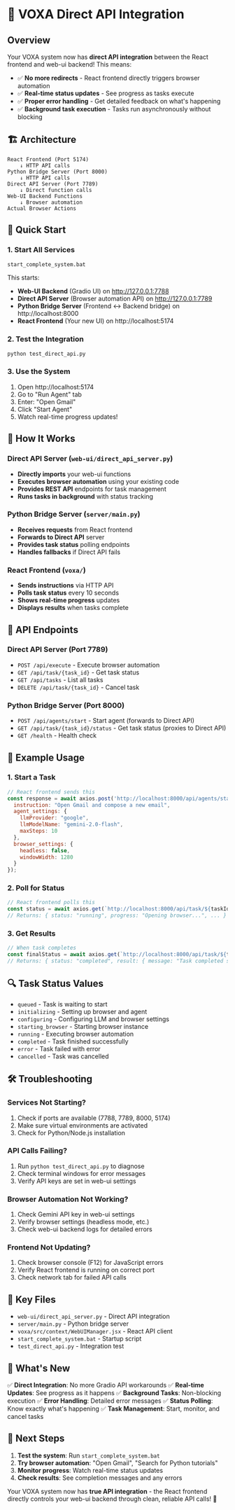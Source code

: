 # 🚀 VOXA Direct API Integration

## Overview

Your VOXA system now has **direct API integration** between the React frontend and web-ui backend! This means:

- ✅ **No more redirects** - React frontend directly triggers browser automation
- ✅ **Real-time status updates** - See progress as tasks execute
- ✅ **Proper error handling** - Get detailed feedback on what's happening
- ✅ **Background task execution** - Tasks run asynchronously without blocking

## 🏗️ Architecture

```
React Frontend (Port 5174)
    ↓ HTTP API calls
Python Bridge Server (Port 8000)
    ↓ HTTP API calls  
Direct API Server (Port 7789)
    ↓ Direct function calls
Web-UI Backend Functions
    ↓ Browser automation
Actual Browser Actions
```

## 🚀 Quick Start

### 1. Start All Services
```bash
start_complete_system.bat
```

This starts:
- **Web-UI Backend** (Gradio UI) on http://127.0.0.1:7788
- **Direct API Server** (Browser automation API) on http://127.0.0.1:7789
- **Python Bridge Server** (Frontend ↔ Backend bridge) on http://localhost:8000
- **React Frontend** (Your new UI) on http://localhost:5174

### 2. Test the Integration
```bash
python test_direct_api.py
```

### 3. Use the System
1. Open http://localhost:5174
2. Go to "Run Agent" tab
3. Enter: "Open Gmail"
4. Click "Start Agent"
5. Watch real-time progress updates!

## 🔧 How It Works

### Direct API Server (`web-ui/direct_api_server.py`)
- **Directly imports** your web-ui functions
- **Executes browser automation** using your existing code
- **Provides REST API** endpoints for task management
- **Runs tasks in background** with status tracking

### Python Bridge Server (`server/main.py`)
- **Receives requests** from React frontend
- **Forwards to Direct API** server
- **Provides task status** polling endpoints
- **Handles fallbacks** if Direct API fails

### React Frontend (`voxa/`)
- **Sends instructions** via HTTP API
- **Polls task status** every 10 seconds
- **Shows real-time progress** updates
- **Displays results** when tasks complete

## 📡 API Endpoints

### Direct API Server (Port 7789)
- `POST /api/execute` - Execute browser automation
- `GET /api/task/{task_id}` - Get task status
- `GET /api/tasks` - List all tasks
- `DELETE /api/task/{task_id}` - Cancel task

### Python Bridge Server (Port 8000)
- `POST /api/agents/start` - Start agent (forwards to Direct API)
- `GET /api/task/{task_id}/status` - Get task status (proxies to Direct API)
- `GET /health` - Health check

## 🎯 Example Usage

### 1. Start a Task
```javascript
// React frontend sends this
const response = await axios.post('http://localhost:8000/api/agents/start', {
  instruction: "Open Gmail and compose a new email",
  agent_settings: {
    llmProvider: "google",
    llmModelName: "gemini-2.0-flash",
    maxSteps: 10
  },
  browser_settings: {
    headless: false,
    windowWidth: 1280
  }
});
```

### 2. Poll for Status
```javascript
// React frontend polls this
const status = await axios.get(`http://localhost:8000/api/task/${taskId}/status`);
// Returns: { status: "running", progress: "Opening browser...", ... }
```

### 3. Get Results
```javascript
// When task completes
const finalStatus = await axios.get(`http://localhost:8000/api/task/${taskId}/status`);
// Returns: { status: "completed", result: { message: "Task completed successfully" } }
```

## 🔍 Task Status Values

- `queued` - Task is waiting to start
- `initializing` - Setting up browser and agent
- `configuring` - Configuring LLM and browser settings
- `starting_browser` - Starting browser instance
- `running` - Executing browser automation
- `completed` - Task finished successfully
- `error` - Task failed with error
- `cancelled` - Task was cancelled

## 🛠️ Troubleshooting

### Services Not Starting?
1. Check if ports are available (7788, 7789, 8000, 5174)
2. Make sure virtual environments are activated
3. Check for Python/Node.js installation

### API Calls Failing?
1. Run `python test_direct_api.py` to diagnose
2. Check terminal windows for error messages
3. Verify API keys are set in web-ui settings

### Browser Automation Not Working?
1. Check Gemini API key in web-ui settings
2. Verify browser settings (headless mode, etc.)
3. Check web-ui backend logs for detailed errors

### Frontend Not Updating?
1. Check browser console (F12) for JavaScript errors
2. Verify React frontend is running on correct port
3. Check network tab for failed API calls

## 📁 Key Files

- `web-ui/direct_api_server.py` - Direct API integration
- `server/main.py` - Python bridge server
- `voxa/src/context/WebUIManager.jsx` - React API client
- `start_complete_system.bat` - Startup script
- `test_direct_api.py` - Integration test

## 🎉 What's New

✅ **Direct Integration**: No more Gradio API workarounds
✅ **Real-time Updates**: See progress as it happens
✅ **Background Tasks**: Non-blocking execution
✅ **Error Handling**: Detailed error messages
✅ **Status Polling**: Know exactly what's happening
✅ **Task Management**: Start, monitor, and cancel tasks

## 🚀 Next Steps

1. **Test the system**: Run `start_complete_system.bat`
2. **Try browser automation**: "Open Gmail", "Search for Python tutorials"
3. **Monitor progress**: Watch real-time status updates
4. **Check results**: See completion messages and any errors

Your VOXA system now has **true API integration** - the React frontend directly controls your web-ui backend through clean, reliable API calls! 🎉

